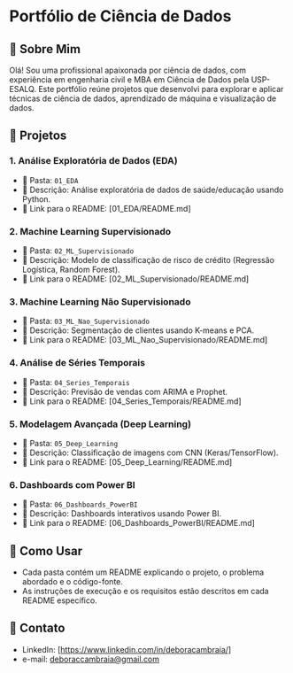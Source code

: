 # Portfólio de Ciência de Dados

## 👋 Sobre Mim

Olá! Sou uma profissional apaixonada por ciência de dados, com experiência em engenharia civil e MBA em Ciência de Dados pela USP-ESALQ. Este portfólio reúne projetos que desenvolvi para explorar e aplicar técnicas de ciência de dados, aprendizado de máquina e visualização de dados.

## 🚀 Projetos

### 1. Análise Exploratória de Dados (EDA)

* 📂 Pasta: `01_EDA`
* 📝 Descrição: Análise exploratória de dados de saúde/educação usando Python.
* 🔗 Link para o README: \[01\_EDA/README.md]

### 2. Machine Learning Supervisionado

* 📂 Pasta: `02_ML_Supervisionado`
* 📝 Descrição: Modelo de classificação de risco de crédito (Regressão Logística, Random Forest).
* 🔗 Link para o README: \[02\_ML\_Supervisionado/README.md]

### 3. Machine Learning Não Supervisionado

* 📂 Pasta: `03_ML_Nao_Supervisionado`
* 📝 Descrição: Segmentação de clientes usando K-means e PCA.
* 🔗 Link para o README: \[03\_ML\_Nao\_Supervisionado/README.md]

### 4. Análise de Séries Temporais

* 📂 Pasta: `04_Series_Temporais`
* 📝 Descrição: Previsão de vendas com ARIMA e Prophet.
* 🔗 Link para o README: \[04\_Series\_Temporais/README.md]

### 5. Modelagem Avançada (Deep Learning)

* 📂 Pasta: `05_Deep_Learning`
* 📝 Descrição: Classificação de imagens com CNN (Keras/TensorFlow).
* 🔗 Link para o README: \[05\_Deep\_Learning/README.md]

### 6. Dashboards com Power BI

* 📂 Pasta: `06_Dashboards_PowerBI`
* 📝 Descrição: Dashboards interativos usando Power BI.
* 🔗 Link para o README: \[06\_Dashboards\_PowerBI/README.md]

## 🚦 Como Usar

* Cada pasta contém um README explicando o projeto, o problema abordado e o código-fonte.
* As instruções de execução e os requisitos estão descritos em cada README específico.

## 📌 Contato

* LinkedIn: \[https://www.linkedin.com/in/deboracambraia/]
* e-mail: deboraccambraia@gmail.com
